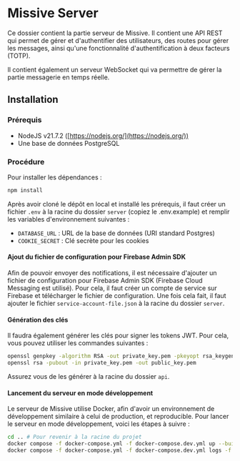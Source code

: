 # Missive Server

Ce dossier contient la partie serveur de Missive. Il contient une API REST qui permet de gérer et d'authentifier des utilisateurs, des routes pour gérer les messages, ainsi qu'une fonctionnalité d'authentification à deux facteurs (TOTP).

Il contient également un serveur WebSocket qui va permettre de gérer la partie messagerie en temps réelle.

## Installation

### Prérequis

- NodeJS v21.7.2 ([https://nodejs.org/](https://nodejs.org/))
- Une base de données PostgreSQL

### Procédure

Pour installer les dépendances :

```bash
npm install
```

Après avoir cloné le dépôt en local et installé les prérequis, il faut créer un fichier `.env` à la racine du dossier `server` (copiez le .env.example) et remplir les variables d'environnement suivantes :

- `DATABASE_URL` : URL de la base de données (URI standard Postgres)
- `COOKIE_SECRET` : Clé secrète pour les cookies

#### Ajout du fichier de configuration pour Firebase Admin SDK

Afin de pouvoir envoyer des notifications, il est nécessaire d'ajouter un fichier de configuration pour Firebase Admin SDK (Firebase Cloud Messaging est utilisé). Pour cela, il faut créer un compte de service sur Firebase et télécharger le fichier de configuration. Une fois cela fait, il faut ajouter le fichier `service-account-file.json` à la racine du dossier `server`.

#### Génération des clés

Il faudra également générer les clés pour signer les tokens JWT. Pour cela, vous pouvez utiliser les commandes suivantes :

```bash
openssl genpkey -algorithm RSA -out private_key.pem -pkeyopt rsa_keygen_bits:2048
openssl rsa -pubout -in private_key.pem -out public_key.pem
```

Assurez vous de les générer à la racine du dossier `api`.

#### Lancement du serveur en mode développement

Le serveur de Missive utilise Docker, afin d'avoir un environnement de développement similaire à celui de production, et reproducible. Pour lancer le serveur en mode développement, voici les étapes à suivre :

```bash
cd .. # Pour revenir à la racine du projet
docker compose -f docker-compose.yml -f docker-compose.dev.yml up --build -d # Pour lancer le serveur en mode développement
docker compose -f docker-compose.yml -f docker-compose.dev.yml logs -f # Pour voir les logs du serveur (possible de filtrer par service)
```
